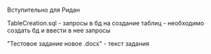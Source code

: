 <h>Вступительно для Ридан</h>
<p>TableCreation.sql - запросы в бд на создание таблиц - необходимо создать бд и ввести в нее запросы</p>
<p>"Тестовое задание новое .docx" - текст задания</p>